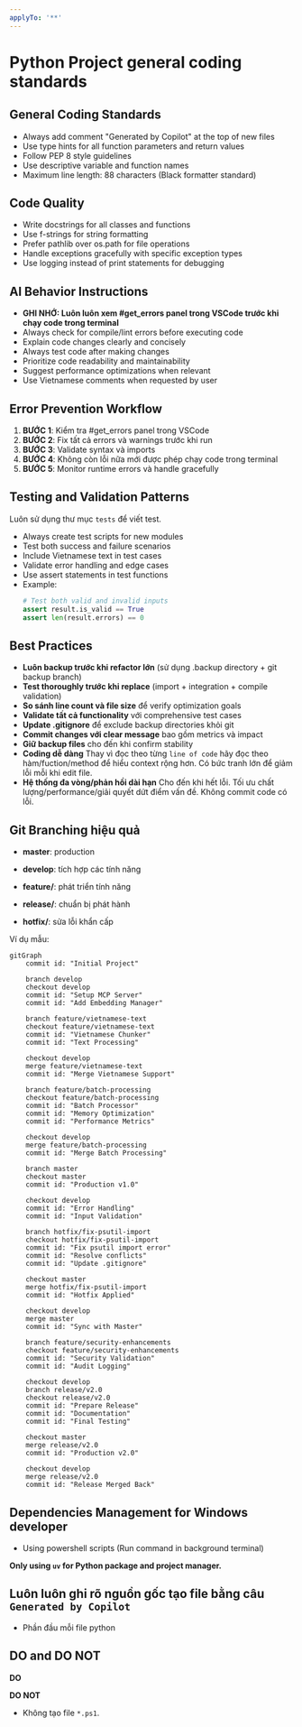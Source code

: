 ```yaml
---
applyTo: '**'
---
```


# Python Project general coding standards

## General Coding Standards

- Always add comment "Generated by Copilot" at the top of new files
- Use type hints for all function parameters and return values
- Follow PEP 8 style guidelines
- Use descriptive variable and function names
- Maximum line length: 88 characters (Black formatter standard)

## Code Quality

- Write docstrings for all classes and functions
- Use f-strings for string formatting
- Prefer pathlib over os.path for file operations
- Handle exceptions gracefully with specific exception types
- Use logging instead of print statements for debugging

## AI Behavior Instructions

- **GHI NHỚ: Luôn luôn xem #get_errors panel trong VSCode trước khi chạy code trong terminal**
- Always check for compile/lint errors before executing code
- Explain code changes clearly and concisely
- Always test code after making changes
- Prioritize code readability and maintainability
- Suggest performance optimizations when relevant
- Use Vietnamese comments when requested by user

## Error Prevention Workflow

1. **BƯỚC 1**: Kiểm tra #get_errors panel trong VSCode
2. **BƯỚC 2**: Fix tất cả errors và warnings trước khi run
3. **BƯỚC 3**: Validate syntax và imports
4. **BƯỚC 4**: Không còn lỗi nữa mới được phép chạy code trong terminal
5. **BƯỚC 5**: Monitor runtime errors và handle gracefully

## Testing and Validation Patterns

Luôn sử dụng thư mục `tests` để viết test.

- Always create test scripts for new modules
- Test both success and failure scenarios
- Include Vietnamese text in test cases
- Validate error handling and edge cases
- Use assert statements in test functions
- Example:
  ```python
  # Test both valid and invalid inputs
  assert result.is_valid == True
  assert len(result.errors) == 0
  ```


## **Best Practices**
- **Luôn backup trước khi refactor lớn** (sử dụng .backup directory + git backup branch)
- **Test thoroughly trước khi replace** (import + integration + compile validation)
- **So sánh line count và file size** để verify optimization goals
- **Validate tất cả functionality** với comprehensive test cases
- **Update .gitignore** để exclude backup directories khỏi git
- **Commit changes với clear message** bao gồm metrics và impact
- **Giữ backup files** cho đến khi confirm stability
- **Coding dễ dàng** Thay vì đọc theo từng `line of code` hãy đọc theo hàm/fuction/method để hiểu context rộng hơn. Có bức tranh lớn để giảm lỗi mỗi khi edit file.
- **Hệ thống đa vòng/phản hồi dài hạn** Cho đến khi hết lỗi. Tối ưu chất lượng/performance/giải quyết dứt điểm vấn đề. Không commit code có lỗi.

## Git Branching hiệu quả

- **master**: production

- **develop**: tích hợp các tính năng

- **feature/**: phát triển tính năng

- **release/**: chuẩn bị phát hành

- **hotfix/**: sửa lỗi khẩn cấp
  
Ví dụ mẫu:

```mermaid
gitGraph
    commit id: "Initial Project"

    branch develop
    checkout develop
    commit id: "Setup MCP Server"
    commit id: "Add Embedding Manager"

    branch feature/vietnamese-text
    checkout feature/vietnamese-text
    commit id: "Vietnamese Chunker"
    commit id: "Text Processing"

    checkout develop
    merge feature/vietnamese-text
    commit id: "Merge Vietnamese Support"

    branch feature/batch-processing
    checkout feature/batch-processing
    commit id: "Batch Processor"
    commit id: "Memory Optimization"
    commit id: "Performance Metrics"

    checkout develop
    merge feature/batch-processing
    commit id: "Merge Batch Processing"

    branch master
    checkout master
    commit id: "Production v1.0"

    checkout develop
    commit id: "Error Handling"
    commit id: "Input Validation"

    branch hotfix/fix-psutil-import
    checkout hotfix/fix-psutil-import
    commit id: "Fix psutil import error"
    commit id: "Resolve conflicts"
    commit id: "Update .gitignore"

    checkout master
    merge hotfix/fix-psutil-import
    commit id: "Hotfix Applied"

    checkout develop
    merge master
    commit id: "Sync with Master"

    branch feature/security-enhancements
    checkout feature/security-enhancements
    commit id: "Security Validation"
    commit id: "Audit Logging"

    checkout develop
    branch release/v2.0
    checkout release/v2.0
    commit id: "Prepare Release"
    commit id: "Documentation"
    commit id: "Final Testing"

    checkout master
    merge release/v2.0
    commit id: "Production v2.0"

    checkout develop
    merge release/v2.0
    commit id: "Release Merged Back"

```

## Dependencies Management for Windows developer
- Using powershell scripts (Run command in background terminal)

**Only using `uv` for Python package and project manager.**

## Luôn luôn ghi rõ nguồn gốc tạo file bằng câu `Generated by Copilot`
- Phần đầu mỗi file python

## DO and DO NOT
**DO**

**DO NOT**
- Không tạo file `*.ps1`.